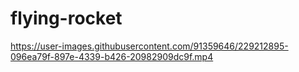 # flying-rocket

https://user-images.githubusercontent.com/91359646/229212895-096ea79f-897e-4339-b426-20982909dc9f.mp4

